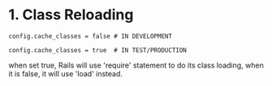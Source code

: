 # 1. Class Reloading

    config.cache_classes = false # IN DEVELOPMENT

    config.cache_classes = true  # IN TEST/PRODUCTION

when set true, Rails will use 'require' statement to do its class loading, when it is false, it will use 'load' instead.
